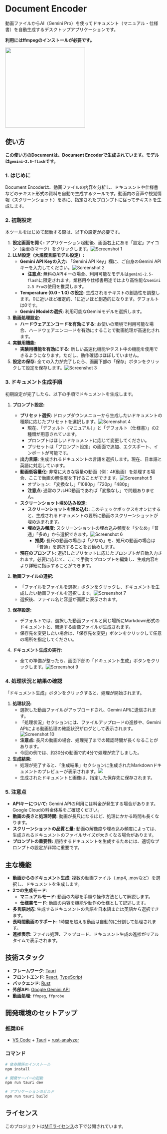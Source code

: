 # Document Encoder

動画ファイルからAI（Gemini Pro）を使ってドキュメント（マニュアル・仕様書）を自動生成するデスクトップアプリケーションです。

**利用にはffmpegのインストールが必要です。**

<img src="./doc/icon.png" width="256" />

## 使い方

**この使い方のDocumentは、Document Encoderで生成されています。モデルは`gemini-2.5-flash`です。**

### 1. はじめに

Document Encoderは、動画ファイルの内容を分析し、ドキュメントや仕様書などのテキスト形式の資料を自動で生成するツールです。動画内の音声や視覚情報（スクリーンショット）を基に、指定されたプロンプトに従ってテキストを生成します。

### 2. 初期設定

本ツールをはじめて起動する際は、以下の設定が必要です。

1.  **設定画面を開く:**
    アプリケーション起動後、画面右上にある「設定」アイコン（歯車のマーク）をクリックします。![Screenshot 1](./doc/images/image-1-7s.png)
2.  **LLM設定（大規模言語モデル設定）:**
    -   **Gemini API Keyの入力:**
        「Gemini API Key」欄に、ご自身のGemini APIキーを入力してください。![Screenshot 2](./doc/images/image-1-9s.png)
        -   **注意点:** 無料のAPIキーの場合、利用可能なモデルは`gemini-2.5-flash`に限定されます。業務用や仕様書用途ではより高性能な`Gemini 2.5 Pro`の使用を推奨します。
    -   **Temperature (0.0 - 1.0) の設定:**
        生成されるテキストの創造性を調整します。0に近いほど確定的、1に近いほど創造的になります。デフォルトは0です。
    -   **Gemini Modelの選択:**
        利用可能なGeminiモデルを選択します。
3.  **動画処理設定:**
    -   **ハードウェアエンコードを有効にする:**
        お使いの環境で利用可能な場合、ハードウェアエンコードを有効にすることで動画処理が高速化されます。
4.  **実験用機能:**
    -   **実験用機能を有効にする:**
        新しい高速化機能やテスト中の機能を使用できるようになります。ただし、動作確認はほぼしていません。
5.  **設定の保存:**
    全ての入力が完了したら、画面下部の「保存」ボタンをクリックして設定を保存します。![Screenshot 3](./doc/images/image-1-31s.png)

### 3. ドキュメント生成手順

初期設定が完了したら、以下の手順でドキュメントを生成します。

1.  **プロンプト設定:**
    -   **プリセット選択:**
        ドロップダウンメニューから生成したいドキュメントの種類に応じたプリセットを選択します。![Screenshot 4](./doc/images/image-1-38s.png)
        -   現在、「デフォルト（マニュアル）」と「デフォルト（仕様書）」の2種類が用意されています。
        -   プロンプトはほしいドキュメントに応じて変更してください。
        -   プリセットは「プロンプト設定」の画面で追加、エクスポート、インポートが可能です。
    -   **出力言語:**
        生成されるドキュメントの言語を選択します。現在、日本語と英語に対応しています。
    -   **動画低容量化:**
        非常に大きな容量の動画（例：4K動画）を処理する場合、ここで動画の解像度を下げることができます。![Screenshot 5](./doc/images/image-1-57s.png)
        -   オプション: 「変換なし」「1080p」「720p」「480p」
        -   **注意点:** 通常のフルHD動画であれば「変換なし」で問題ありません。
    -   **スクリーンショット埋め込み設定:**
        -   **スクリーンショットを埋め込む:**
            このチェックボックスをオンにすると、生成されるドキュメントの要所に動画のスクリーンショットが埋め込まれます。
        -   **埋め込み頻度:**
            スクリーンショットの埋め込み頻度を「少なめ」「普通」「多め」から選択できます。![Screenshot 6](./doc/images/image-1-77s.png)
            -   **推奨:** 長尺の動画の場合は「少なめ」を、短尺の動画の場合は「普通」を選択することをお勧めします。
    -   **現在のプロンプト:**
        選択したプリセットに応じたプロンプトが自動入力されます。必要に応じて、ここで手動でプロンプトを編集し、生成内容をより詳細に指示することができます。

2.  **動画ファイルの選択:**
    -   「ファイルをファイルを選択」ボタンをクリックし、ドキュメントを生成したい動画ファイルを選択します。![Screenshot 7](./doc/images/image-1-89s.png)
    -   選択後、ファイル名と容量が画面に表示されます。

3.  **保存設定:**
    -   デフォルトでは、選択した動画ファイルと同じ場所にMarkdown形式のドキュメントと、関連する画像ファイルが生成されます。
    -   保存先を変更したい場合は、「保存先を変更」ボタンをクリックして任意の場所を指定してください。

4.  **ドキュメント生成の実行:**
    -   全ての準備が整ったら、画面下部の「ドキュメント生成」ボタンをクリックします。![Screenshot 9](./doc/images/image-1-105s.png)

### 4. 処理状況と結果の確認

「ドキュメント生成」ボタンをクリックすると、処理が開始されます。

1.  **処理状況:**
    -   選択した動画ファイルがアップロードされ、Gemini APIに送信されます。
    -   「処理状況」セクションには、ファイルアップロードの進捗や、Gemini APIによる動画処理の確認状況がログとして表示されます。![Screenshot 10](./doc/images/image-1-118s.png)
    -   **注意点:** 長尺の動画の場合、処理完了までの確認時間が長くなることがあります。
    -   今回の例では、約30分の動画で約4分で処理が完了しました。
2.  **生成結果:**
    -   処理が完了すると、「生成結果」セクションに生成されたMarkdownドキュメントのプレビューが表示されます。![](./doc/images/2025-07-21-163614.png)
    -   生成されたドキュメントと画像は、指定した保存先に保存されます。

### 5. 注意点

*   **APIキーについて:** Gemini APIの利用には料金が発生する場合があります。Google Cloudの料金体系をご確認ください。
*   **動画の長さと処理時間:** 動画が長尺になるほど、処理にかかる時間も長くなります。
*   **スクリーンショットの品質と量:** 動画の解像度や埋め込み頻度によっては、生成されるドキュメントのファイルサイズが大きくなる場合があります。
*   **プロンプトの重要性:** 期待するドキュメントを生成するためには、適切なプロンプトの設定が非常に重要です。

## 主な機能

- **動画からのドキュメント生成**: 複数の動画ファイル（.mp4, .movなど）を選択し、ドキュメントを生成します。
- **2つの生成モード**:
    - **マニュアルモード**: 動画の内容を手順や操作方法として解説します。
    - **仕様書モード**: 動画の内容を機能や動作の仕様として記述します。
- **多言語対応**: 生成するドキュメントの言語を日本語または英語から選択できます。
- **長時間動画のサポート**: 1時間を超える動画は自動的に分割して処理されます。
- **進捗表示**: ファイル処理、アップロード、ドキュメント生成の進捗がリアルタイムで表示されます。

## 技術スタック

- **フレームワーク**: [Tauri](https://tauri.app/)
- **フロントエンド**: [React](https://react.dev/), [TypeScript](https://www.typescriptlang.org/)
- **バックエンド**: [Rust](https://www.rust-lang.org/)
- **外部API**: [Google Gemini API](https://ai.google.dev/)
- **動画処理**: `ffmpeg`, `ffprobe`

## 開発環境のセットアップ

### 推奨IDE

- [VS Code](https://code.visualstudio.com/) + [Tauri](https://marketplace.visualstudio.com/items?itemName=tauri-apps.tauri-vscode) + [rust-analyzer](https://marketplace.visualstudio.com/items?itemName=rust-lang.rust-analyzer)

### コマンド

```bash
# 依存関係のインストール
npm install

# 開発サーバーの起動
npm run tauri dev

# アプリケーションのビルド
npm run tauri build
```

## ライセンス

このプロジェクトは[MITライセンス](LICENSE)の下で公開されています。

